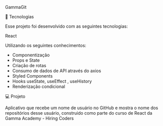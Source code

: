 GammaGit


🚀 Tecnologias

Esse projeto foi desenvolvido com as seguintes tecnologias:

React 

Utilizando os seguintes conhecimentos:

- Componentização
- Props e State
- Criação de rotas
- Consumo de dados de API através do axios
- Styled Components
- Hooks useState, useEffect , useHistory
- Renderização condicional


💻 Projeto

Aplicativo que recebe um nome de usuário no GitHub e mostra o nome dos repositórios desse usuário, construido como parte do curso de React da Gamma Academy - Hiring Coders
